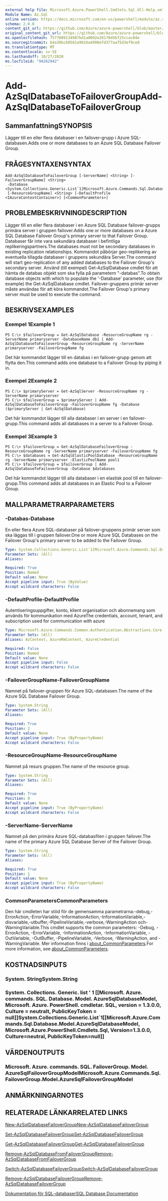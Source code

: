```yaml
---
external help file: Microsoft.Azure.PowerShell.Cmdlets.Sql.dll-Help.xml
Module Name: Az.Sql
online version: https://docs.microsoft.com/en-us/powershell/module/az.sql/add-azsqldatabasetofailovergroup
schema: 2.0.0
content_git_url: https://github.com/Azure/azure-powershell/blob/master/src/Sql/Sql/help/Add-AzSqlDatabaseToFailoverGroup.md
original_content_git_url: https://github.com/Azure/azure-powershell/blob/master/src/Sql/Sql/help/Add-AzSqlDatabaseToFailoverGroup.md
ms.openlocfilehash: 7577809134987bd1a0092e28170d5bf25ccac04e
ms.sourcegitcommit: b4a38bcb0501a9016a4998efd377aa75d3ef9ce8
ms.translationtype: MT
ms.contentlocale: sv-SE
ms.lasthandoff: 10/27/2020
ms.locfileid: "94262942"
---
```

# <span data-ttu-id="ffd40-101">Add-AzSqlDatabaseToFailoverGroup</span><span class="sxs-lookup"><span data-stu-id="ffd40-101">Add-AzSqlDatabaseToFailoverGroup</span></span>

## <span data-ttu-id="ffd40-102">Sammanfattning</span><span class="sxs-lookup"><span data-stu-id="ffd40-102">SYNOPSIS</span></span>
<span data-ttu-id="ffd40-103">Lägger till en eller flera databaser i en failover-grupp i Azure SQL-databasen.</span><span class="sxs-lookup"><span data-stu-id="ffd40-103">Adds one or more databases to an Azure SQL Database Failover Group.</span></span>

## <span data-ttu-id="ffd40-104">FRÅGESYNTAXEN</span><span class="sxs-lookup"><span data-stu-id="ffd40-104">SYNTAX</span></span>

```
Add-AzSqlDatabaseToFailoverGroup [-ServerName] <String> [-FailoverGroupName] <String>
 -Database <System.Collections.Generic.List`1[Microsoft.Azure.Commands.Sql.Database.Model.AzureSqlDatabaseModel]>
 [-ResourceGroupName] <String> [-DefaultProfile <IAzureContextContainer>] [<CommonParameters>]
```

## <span data-ttu-id="ffd40-105">PROBLEMBESKRIVNING</span><span class="sxs-lookup"><span data-stu-id="ffd40-105">DESCRIPTION</span></span>
<span data-ttu-id="ffd40-106">Lägger till en eller flera databaser i en Azure SQL Database failover-grupps primära server i gruppen failover.</span><span class="sxs-lookup"><span data-stu-id="ffd40-106">Adds one or more databases on a Azure SQL Database Failover Group's primary server to that Failover Group.</span></span> <span data-ttu-id="ffd40-107">Databaser får inte vara sekundära databaser i befintliga replikeringspartners.</span><span class="sxs-lookup"><span data-stu-id="ffd40-107">The databases must not be secondary databases in existing replication relationships.</span></span> <span data-ttu-id="ffd40-108">Kommandot påbörjar geo-replikering av eventuella tillagda databaser i gruppens sekundära Server.</span><span class="sxs-lookup"><span data-stu-id="ffd40-108">The command will start geo-replication of any added databases to the Failover Group's secondary server.</span></span>
<span data-ttu-id="ffd40-109">Använd (till exempel) Get-AzSqlDatabase cmdlet för att hämta de databas objekt som ska fylla på parametern "-databas".</span><span class="sxs-lookup"><span data-stu-id="ffd40-109">To obtain database objects with which to populate the '-Database' parameter, use (for example) the Get-AzSqlDatabase cmdlet.</span></span>
<span data-ttu-id="ffd40-110">Failover-gruppens primär server måste användas för att köra kommandot.</span><span class="sxs-lookup"><span data-stu-id="ffd40-110">The Failover Group's primary server must be used to execute the command.</span></span>

## <span data-ttu-id="ffd40-111">BESKRIVS</span><span class="sxs-lookup"><span data-stu-id="ffd40-111">EXAMPLES</span></span>

### <span data-ttu-id="ffd40-112">Exempel 1</span><span class="sxs-lookup"><span data-stu-id="ffd40-112">Example 1</span></span>
```
PS C:\> $failoverGroup = Get-AzSqlDatabase -ResourceGroupName rg -ServerName primaryserver -DatabaseName db1 | Add-AzSqlDatabaseToFailoverGroup -ResourceGroupName rg -ServerName primaryserver -FailoverGroupName fg
```

<span data-ttu-id="ffd40-113">Det här kommandot lägger till en databas i en failover-grupp genom att flytta den.</span><span class="sxs-lookup"><span data-stu-id="ffd40-113">This command adds one database to a Failover Group by piping it in.</span></span>

### <span data-ttu-id="ffd40-114">Exempel 2</span><span class="sxs-lookup"><span data-stu-id="ffd40-114">Example 2</span></span>
```
PS C:\> $primaryServer = Get-AzSqlServer -ResourceGroupName rg -ServerName primaryserver
PS C:\> $failoverGroup = $primaryServer | Add-AzSqlDatabaseToFailoverGroup -FailoverGroupName fg -Database ($primaryServer | Get-AzSqlDatabase)
```

<span data-ttu-id="ffd40-115">Det här kommandot lägger till alla databaser i en server i en failover-grupp.</span><span class="sxs-lookup"><span data-stu-id="ffd40-115">This command adds all databases in a server to a Failover Group.</span></span>

### <span data-ttu-id="ffd40-116">Exempel 3</span><span class="sxs-lookup"><span data-stu-id="ffd40-116">Example 3</span></span>
```
PS C:\> $failoverGroup = Get-AzSqlDatabaseFailoverGroup -ResourceGroupName rg -ServerName primaryserver -FailoverGroupName fg
PS C:\> $databases = Get-AzSqlElasticPoolDatabase -ResourceGroupName rg -ServerName primaryserver -ElasticPoolName pool1
PS C:\> $failoverGroup = $failoverGroup | Add-AzSqlDatabaseToFailoverGroup -Database $databases
```

<span data-ttu-id="ffd40-117">Det här kommandot lägger till alla databaser i en elastisk pool till en failover-grupp.</span><span class="sxs-lookup"><span data-stu-id="ffd40-117">This command adds all databases in an Elastic Pool to a Failover Group.</span></span>

## <span data-ttu-id="ffd40-118">MALLPARAMETRAR</span><span class="sxs-lookup"><span data-stu-id="ffd40-118">PARAMETERS</span></span>

### <span data-ttu-id="ffd40-119">-Databas</span><span class="sxs-lookup"><span data-stu-id="ffd40-119">-Database</span></span>
<span data-ttu-id="ffd40-120">En eller flera Azure SQL-databaser på failover-gruppens primär server som ska läggas till i gruppen failover.</span><span class="sxs-lookup"><span data-stu-id="ffd40-120">One or more Azure SQL Databases on the Failover Group's primary server to be added to the Failover Group.</span></span>

```yaml
Type: System.Collections.Generic.List`1[Microsoft.Azure.Commands.Sql.Database.Model.AzureSqlDatabaseModel]
Parameter Sets: (All)
Aliases:

Required: True
Position: Named
Default value: None
Accept pipeline input: True (ByValue)
Accept wildcard characters: False
```

### <span data-ttu-id="ffd40-121">-DefaultProfile</span><span class="sxs-lookup"><span data-stu-id="ffd40-121">-DefaultProfile</span></span>
<span data-ttu-id="ffd40-122">Autentiseringsuppgifter, konto, klient organisation och abonnemang som används för kommunikation med Azure</span><span class="sxs-lookup"><span data-stu-id="ffd40-122">The credentials, account, tenant, and subscription used for communication with azure</span></span>

```yaml
Type: Microsoft.Azure.Commands.Common.Authentication.Abstractions.Core.IAzureContextContainer
Parameter Sets: (All)
Aliases: AzContext, AzureRmContext, AzureCredential

Required: False
Position: Named
Default value: None
Accept pipeline input: False
Accept wildcard characters: False
```

### <span data-ttu-id="ffd40-123">-FailoverGroupName</span><span class="sxs-lookup"><span data-stu-id="ffd40-123">-FailoverGroupName</span></span>
<span data-ttu-id="ffd40-124">Namnet på failover-gruppen för Azure SQL-databasen.</span><span class="sxs-lookup"><span data-stu-id="ffd40-124">The name of the Azure SQL Database Failover Group.</span></span>

```yaml
Type: System.String
Parameter Sets: (All)
Aliases:

Required: True
Position: 2
Default value: None
Accept pipeline input: True (ByPropertyName)
Accept wildcard characters: False
```

### <span data-ttu-id="ffd40-125">-ResourceGroupName</span><span class="sxs-lookup"><span data-stu-id="ffd40-125">-ResourceGroupName</span></span>
<span data-ttu-id="ffd40-126">Namnet på resurs gruppen.</span><span class="sxs-lookup"><span data-stu-id="ffd40-126">The name of the resource group.</span></span>

```yaml
Type: System.String
Parameter Sets: (All)
Aliases:

Required: True
Position: 0
Default value: None
Accept pipeline input: True (ByPropertyName)
Accept wildcard characters: False
```

### <span data-ttu-id="ffd40-127">-ServerName</span><span class="sxs-lookup"><span data-stu-id="ffd40-127">-ServerName</span></span>
<span data-ttu-id="ffd40-128">Namnet på den primära Azure SQL-databasfilen i gruppen failover.</span><span class="sxs-lookup"><span data-stu-id="ffd40-128">The name of the primary Azure SQL Database Server of the Failover Group.</span></span>

```yaml
Type: System.String
Parameter Sets: (All)
Aliases:

Required: True
Position: 1
Default value: None
Accept pipeline input: True (ByPropertyName)
Accept wildcard characters: False
```

### <span data-ttu-id="ffd40-129">CommonParameters</span><span class="sxs-lookup"><span data-stu-id="ffd40-129">CommonParameters</span></span>
<span data-ttu-id="ffd40-130">Den här cmdleten har stöd för de gemensamma parametrarna:-debug,-ErrorAction,-ErrorVariable,-InformationAction,-InformationVariable,-disvariable,-utbuffer,-PipelineVariable,-verbose,-WarningAction och-WarningVariable.</span><span class="sxs-lookup"><span data-stu-id="ffd40-130">This cmdlet supports the common parameters: -Debug, -ErrorAction, -ErrorVariable, -InformationAction, -InformationVariable, -OutVariable, -OutBuffer, -PipelineVariable, -Verbose, -WarningAction, and -WarningVariable.</span></span> <span data-ttu-id="ffd40-131">Mer information finns i [about_CommonParameters](http://go.microsoft.com/fwlink/?LinkID=113216).</span><span class="sxs-lookup"><span data-stu-id="ffd40-131">For more information, see [about_CommonParameters](http://go.microsoft.com/fwlink/?LinkID=113216).</span></span>

## <span data-ttu-id="ffd40-132">KOSTNADS</span><span class="sxs-lookup"><span data-stu-id="ffd40-132">INPUTS</span></span>

### <span data-ttu-id="ffd40-133">System. String</span><span class="sxs-lookup"><span data-stu-id="ffd40-133">System.String</span></span>

### <span data-ttu-id="ffd40-134">System. Collections. Generic. list ' 1 [[Microsoft. Azure. commands. SQL. Database. Model. AzureSqlDatabaseModel, Microsoft. Azure. PowerShell. cmdletar. SQL, version = 1.3.0.0, Culture = neutralt, PublicKeyToken = null]]</span><span class="sxs-lookup"><span data-stu-id="ffd40-134">System.Collections.Generic.List\`1[[Microsoft.Azure.Commands.Sql.Database.Model.AzureSqlDatabaseModel, Microsoft.Azure.PowerShell.Cmdlets.Sql, Version=1.3.0.0, Culture=neutral, PublicKeyToken=null]]</span></span>

## <span data-ttu-id="ffd40-135">VÄRDEN</span><span class="sxs-lookup"><span data-stu-id="ffd40-135">OUTPUTS</span></span>

### <span data-ttu-id="ffd40-136">Microsoft. Azure. commands. SQL. FailoverGroup. Model. AzureSqlFailoverGroupModel</span><span class="sxs-lookup"><span data-stu-id="ffd40-136">Microsoft.Azure.Commands.Sql.FailoverGroup.Model.AzureSqlFailoverGroupModel</span></span>

## <span data-ttu-id="ffd40-137">ANMÄRKNINGAR</span><span class="sxs-lookup"><span data-stu-id="ffd40-137">NOTES</span></span>

## <span data-ttu-id="ffd40-138">RELATERADE LÄNKAR</span><span class="sxs-lookup"><span data-stu-id="ffd40-138">RELATED LINKS</span></span>

[<span data-ttu-id="ffd40-139">New-AzSqlDatabaseFailoverGroup</span><span class="sxs-lookup"><span data-stu-id="ffd40-139">New-AzSqlDatabaseFailoverGroup</span></span>](./New-AzSqlDatabaseFailoverGroup.md)

[<span data-ttu-id="ffd40-140">Set-AzSqlDatabaseFailoverGroup</span><span class="sxs-lookup"><span data-stu-id="ffd40-140">Set-AzSqlDatabaseFailoverGroup</span></span>](./Set-AzSqlDatabaseFailoverGroup.md)

[<span data-ttu-id="ffd40-141">Get-AzSqlDatabaseFailoverGroup</span><span class="sxs-lookup"><span data-stu-id="ffd40-141">Get-AzSqlDatabaseFailoverGroup</span></span>](./Get-AzSqlDatabaseFailoverGroup.md)

[<span data-ttu-id="ffd40-142">Remove-AzSqlDatabaseFromFailoverGroup</span><span class="sxs-lookup"><span data-stu-id="ffd40-142">Remove-AzSqlDatabaseFromFailoverGroup</span></span>](./Remove-AzSqlDatabaseFromFailoverGroup.md)

[<span data-ttu-id="ffd40-143">Switch-AzSqlDatabaseFailoverGroup</span><span class="sxs-lookup"><span data-stu-id="ffd40-143">Switch-AzSqlDatabaseFailoverGroup</span></span>](./Switch-AzSqlDatabaseFailoverGroup.md)

[<span data-ttu-id="ffd40-144">Remove-AzSqlDatabaseFailoverGroup</span><span class="sxs-lookup"><span data-stu-id="ffd40-144">Remove-AzSqlDatabaseFailoverGroup</span></span>](./Remove-AzSqlDatabaseFailoverGroup.md)

[<span data-ttu-id="ffd40-145">Dokumentation för SQL-databaser</span><span class="sxs-lookup"><span data-stu-id="ffd40-145">SQL Database Documentation</span></span>](https://docs.microsoft.com/azure/sql-database/)
